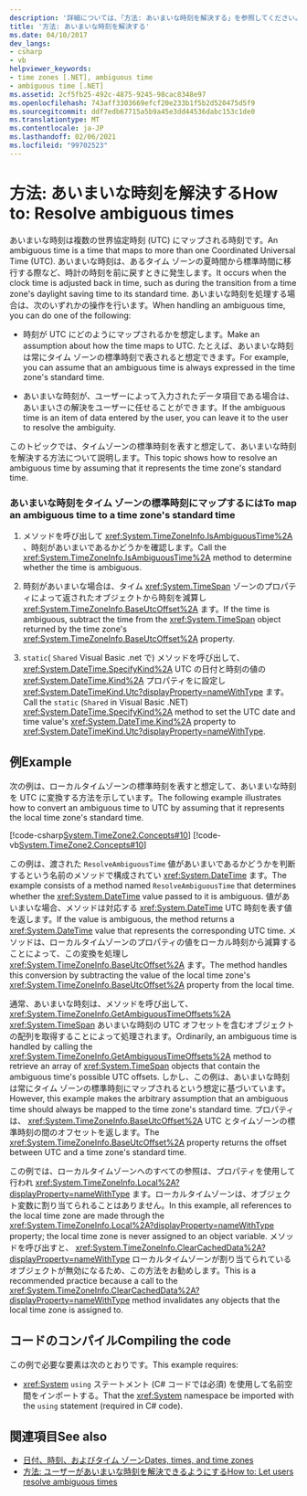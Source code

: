 ```yaml
---
description: '詳細については、「方法: あいまいな時刻を解決する」を参照してください。'
title: '方法: あいまいな時刻を解決する'
ms.date: 04/10/2017
dev_langs:
- csharp
- vb
helpviewer_keywords:
- time zones [.NET], ambiguous time
- ambiguous time [.NET]
ms.assetid: 2cf5fb25-492c-4875-9245-98cac8348e97
ms.openlocfilehash: 743aff3303669efcf20e233b1f5b2d520475d5f9
ms.sourcegitcommit: ddf7edb67715a5b9a45e3dd44536dabc153c1de0
ms.translationtype: MT
ms.contentlocale: ja-JP
ms.lasthandoff: 02/06/2021
ms.locfileid: "99702523"
---
```

# <a name="how-to-resolve-ambiguous-times"></a><span data-ttu-id="2b2de-103">方法: あいまいな時刻を解決する</span><span class="sxs-lookup"><span data-stu-id="2b2de-103">How to: Resolve ambiguous times</span></span>

<span data-ttu-id="2b2de-104">あいまいな時刻は複数の世界協定時刻 (UTC) にマップされる時刻です。</span><span class="sxs-lookup"><span data-stu-id="2b2de-104">An ambiguous time is a time that maps to more than one Coordinated Universal Time (UTC).</span></span> <span data-ttu-id="2b2de-105">あいまいな時刻は、あるタイム ゾーンの夏時間から標準時間に移行する際など、時計の時刻を前に戻すときに発生します。</span><span class="sxs-lookup"><span data-stu-id="2b2de-105">It occurs when the clock time is adjusted back in time, such as during the transition from a time zone's daylight saving time to its standard time.</span></span> <span data-ttu-id="2b2de-106">あいまいな時刻を処理する場合は、次のいずれかの操作を行います。</span><span class="sxs-lookup"><span data-stu-id="2b2de-106">When handling an ambiguous time, you can do one of the following:</span></span>

- <span data-ttu-id="2b2de-107">時刻が UTC にどのようにマップされるかを想定します。</span><span class="sxs-lookup"><span data-stu-id="2b2de-107">Make an assumption about how the time maps to UTC.</span></span> <span data-ttu-id="2b2de-108">たとえば、あいまいな時刻は常にタイム ゾーンの標準時刻で表されると想定できます。</span><span class="sxs-lookup"><span data-stu-id="2b2de-108">For example, you can assume that an ambiguous time is always expressed in the time zone's standard time.</span></span>

- <span data-ttu-id="2b2de-109">あいまいな時刻が、ユーザーによって入力されたデータ項目である場合は、あいまいさの解決をユーザーに任せることができます。</span><span class="sxs-lookup"><span data-stu-id="2b2de-109">If the ambiguous time is an item of data entered by the user, you can leave it to the user to resolve the ambiguity.</span></span>

<span data-ttu-id="2b2de-110">このトピックでは、タイムゾーンの標準時刻を表すと想定して、あいまいな時刻を解決する方法について説明します。</span><span class="sxs-lookup"><span data-stu-id="2b2de-110">This topic shows how to resolve an ambiguous time by assuming that it represents the time zone's standard time.</span></span>

### <a name="to-map-an-ambiguous-time-to-a-time-zones-standard-time"></a><span data-ttu-id="2b2de-111">あいまいな時刻をタイム ゾーンの標準時刻にマップするには</span><span class="sxs-lookup"><span data-stu-id="2b2de-111">To map an ambiguous time to a time zone's standard time</span></span>

1. <span data-ttu-id="2b2de-112">メソッドを呼び出して <xref:System.TimeZoneInfo.IsAmbiguousTime%2A> 、時刻があいまいであるかどうかを確認します。</span><span class="sxs-lookup"><span data-stu-id="2b2de-112">Call the <xref:System.TimeZoneInfo.IsAmbiguousTime%2A> method to determine whether the time is ambiguous.</span></span>

2. <span data-ttu-id="2b2de-113">時刻があいまいな場合は、タイム <xref:System.TimeSpan> ゾーンのプロパティによって返されたオブジェクトから時刻を減算し <xref:System.TimeZoneInfo.BaseUtcOffset%2A> ます。</span><span class="sxs-lookup"><span data-stu-id="2b2de-113">If the time is ambiguous, subtract the time from the <xref:System.TimeSpan> object returned by the time zone's <xref:System.TimeZoneInfo.BaseUtcOffset%2A> property.</span></span>

3. <span data-ttu-id="2b2de-114">`static`( `Shared` Visual Basic .net で) メソッドを呼び出して、 <xref:System.DateTime.SpecifyKind%2A> UTC の日付と時刻の値の <xref:System.DateTime.Kind%2A> プロパティをに設定し <xref:System.DateTimeKind.Utc?displayProperty=nameWithType> ます。</span><span class="sxs-lookup"><span data-stu-id="2b2de-114">Call the `static` (`Shared` in Visual Basic .NET) <xref:System.DateTime.SpecifyKind%2A> method to set the UTC date and time value's <xref:System.DateTime.Kind%2A> property to <xref:System.DateTimeKind.Utc?displayProperty=nameWithType>.</span></span>

## <a name="example"></a><span data-ttu-id="2b2de-115">例</span><span class="sxs-lookup"><span data-stu-id="2b2de-115">Example</span></span>

<span data-ttu-id="2b2de-116">次の例は、ローカルタイムゾーンの標準時刻を表すと想定して、あいまいな時刻を UTC に変換する方法を示しています。</span><span class="sxs-lookup"><span data-stu-id="2b2de-116">The following example illustrates how to convert an ambiguous time to UTC by assuming that it represents the local time zone's standard time.</span></span>

[!code-csharp[System.TimeZone2.Concepts#10](../../../samples/snippets/csharp/VS_Snippets_CLR_System/system.TimeZone2.Concepts/CS/TimeZone2Concepts.cs#10)]
[!code-vb[System.TimeZone2.Concepts#10](../../../samples/snippets/visualbasic/VS_Snippets_CLR_System/system.TimeZone2.Concepts/VB/TimeZone2Concepts.vb#10)]

<span data-ttu-id="2b2de-117">この例は、渡された `ResolveAmbiguousTime` 値があいまいであるかどうかを判断するという名前のメソッドで構成されてい <xref:System.DateTime> ます。</span><span class="sxs-lookup"><span data-stu-id="2b2de-117">The example consists of a method named `ResolveAmbiguousTime` that determines whether the <xref:System.DateTime> value passed to it is ambiguous.</span></span> <span data-ttu-id="2b2de-118">値があいまいな場合、メソッドは対応する <xref:System.DateTime> UTC 時刻を表す値を返します。</span><span class="sxs-lookup"><span data-stu-id="2b2de-118">If the value is ambiguous, the method returns a <xref:System.DateTime> value that represents the corresponding UTC time.</span></span> <span data-ttu-id="2b2de-119">メソッドは、ローカルタイムゾーンのプロパティの値をローカル時刻から減算することによって、この変換を処理し <xref:System.TimeZoneInfo.BaseUtcOffset%2A> ます。</span><span class="sxs-lookup"><span data-stu-id="2b2de-119">The method handles this conversion by subtracting the value of the local time zone's <xref:System.TimeZoneInfo.BaseUtcOffset%2A> property from the local time.</span></span>

<span data-ttu-id="2b2de-120">通常、あいまいな時刻は、メソッドを呼び出して、 <xref:System.TimeZoneInfo.GetAmbiguousTimeOffsets%2A> <xref:System.TimeSpan> あいまいな時刻の UTC オフセットを含むオブジェクトの配列を取得することによって処理されます。</span><span class="sxs-lookup"><span data-stu-id="2b2de-120">Ordinarily, an ambiguous time is handled by calling the <xref:System.TimeZoneInfo.GetAmbiguousTimeOffsets%2A> method to retrieve an array of <xref:System.TimeSpan> objects that contain the ambiguous time's possible UTC offsets.</span></span> <span data-ttu-id="2b2de-121">しかし、この例は、あいまいな時刻は常にタイム ゾーンの標準時刻にマップされるという想定に基づいています。</span><span class="sxs-lookup"><span data-stu-id="2b2de-121">However, this example makes the arbitrary assumption that an ambiguous time should always be mapped to the time zone's standard time.</span></span> <span data-ttu-id="2b2de-122">プロパティは、 <xref:System.TimeZoneInfo.BaseUtcOffset%2A> UTC とタイムゾーンの標準時刻の間のオフセットを返します。</span><span class="sxs-lookup"><span data-stu-id="2b2de-122">The <xref:System.TimeZoneInfo.BaseUtcOffset%2A> property returns the offset between UTC and a time zone's standard time.</span></span>

<span data-ttu-id="2b2de-123">この例では、ローカルタイムゾーンへのすべての参照は、プロパティを使用して行われ <xref:System.TimeZoneInfo.Local%2A?displayProperty=nameWithType> ます。ローカルタイムゾーンは、オブジェクト変数に割り当てられることはありません。</span><span class="sxs-lookup"><span data-stu-id="2b2de-123">In this example, all references to the local time zone are made through the <xref:System.TimeZoneInfo.Local%2A?displayProperty=nameWithType> property; the local time zone is never assigned to an object variable.</span></span> <span data-ttu-id="2b2de-124">メソッドを呼び出すと、 <xref:System.TimeZoneInfo.ClearCachedData%2A?displayProperty=nameWithType> ローカルタイムゾーンが割り当てられているオブジェクトが無効になるため、この方法をお勧めします。</span><span class="sxs-lookup"><span data-stu-id="2b2de-124">This is a recommended practice because a call to the <xref:System.TimeZoneInfo.ClearCachedData%2A?displayProperty=nameWithType> method invalidates any objects that the local time zone is assigned to.</span></span>

## <a name="compiling-the-code"></a><span data-ttu-id="2b2de-125">コードのコンパイル</span><span class="sxs-lookup"><span data-stu-id="2b2de-125">Compiling the code</span></span>

<span data-ttu-id="2b2de-126">この例で必要な要素は次のとおりです。</span><span class="sxs-lookup"><span data-stu-id="2b2de-126">This example requires:</span></span>

- <span data-ttu-id="2b2de-127"><xref:System> `using` ステートメント (C# コードでは必須) を使用して名前空間をインポートする。</span><span class="sxs-lookup"><span data-stu-id="2b2de-127">That the <xref:System> namespace be imported with the `using` statement (required in C# code).</span></span>

## <a name="see-also"></a><span data-ttu-id="2b2de-128">関連項目</span><span class="sxs-lookup"><span data-stu-id="2b2de-128">See also</span></span>

- [<span data-ttu-id="2b2de-129">日付、時刻、およびタイム ゾーン</span><span class="sxs-lookup"><span data-stu-id="2b2de-129">Dates, times, and time zones</span></span>](index.md)
- [<span data-ttu-id="2b2de-130">方法: ユーザーがあいまいな時刻を解決できるようにする</span><span class="sxs-lookup"><span data-stu-id="2b2de-130">How to: Let users resolve ambiguous times</span></span>](let-users-resolve-ambiguous-times.md)
